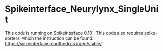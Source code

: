 # Spikeinterface_Neurylynx_SingleUnit
This code is running on Spikeinterface 0.101.
This code also requires spike-sorters, which the instruction can be found: https://spikeinterface.readthedocs.io/en/stable/
